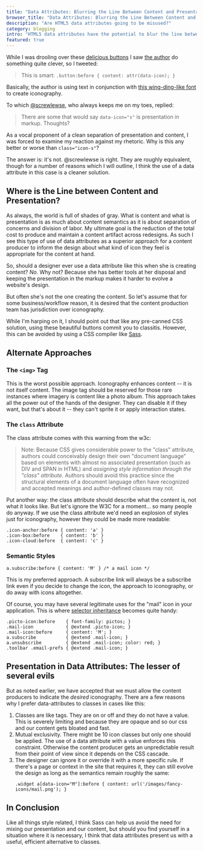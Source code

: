 ```yaml
---
title: "Data Attributes: Blurring the Line Between Content and Presentation?"
browser_title: "Data Attributes: Blurring the Line Between Content and Presentation?"
description: "Are HTML5 data attributes going to be misused?"
category: blogging
intro: "HTML5 data attributes have the potential to blur the line between content and presentation. I describe why I think this might not be the end of the world."
featured: true
---
```

While I was drooling over these [delicious buttons][bonbonbuttons] I saw [the author][simurai] do
something quite clever, so I tweeted:

> This is smart: `.button:before { content: attr(data-icon); }`

Basically, the author is using text in conjunction with [this wing-ding-like font][pictos] to
create iconography.

To which [@screwlewse][screwlewse], who always keeps me on my toes, replied:

> There are some that would say `data-icon="s"` is presentation in markup. Thoughts?

As a vocal proponent of a clean separation of presentation and content, I was forced to examine my
reaction against my rhetoric. Why is this any better or worse than `class="icon-s"`?

The answer is: it's not. @screwlewse is right. They are roughly equivalent, though for a number
of reasons which I will outline, I think the use of a data attribute in this case is a cleaner
solution.

Where is the Line between Content and Presentation?
---------------------------------------------------

As always, the world is full of shades of gray. What is content and what is presentation is as much
about content semantics as it is about separation of concerns and division of labor. My ultimate
goal is the reduction of the total cost to produce and maintain a content artifact across redesigns.
As such I see this type of use of data attributes as a superior approach for a content producer to
inform the design about what kind of icon they feel is appropriate for the content at hand.

So, should a designer ever use a data attribute like this when she is creating content? *No.*
Why not? Because she has better tools at her disposal and keeping the presentation in the markup
makes it harder to evolve a website's design.

But often she's not the one creating the content. So let's assume that for some business/workflow
reason, it is desired that the content production team has jurisdiction over iconography.

While I'm harping on it, I should point out that like any pre-canned CSS solution, using these
beautiful buttons commit you to classitis. However, this can be avoided by using a CSS compiler
like [Sass][sass].

Alternate Approaches
--------------------

### The `<img>` Tag

This is the worst possible approach. Iconography enhances content -- it is not
itself content. The image tag should be reserved for those rare instances where imagery is content
like a photo album. This approach takes all the power out of the hands of the designer. They can
disable it if they want, but that's about it -- they can't sprite it or apply interaction states.

### The `class` Attribute

The class attribute comes with this warning from the w3c:

> Note: Because CSS gives considerable power to the "class" attribute, authors could conceivably
> design their own "document language" based on elements with almost no associated presentation
> (such as DIV and SPAN in HTML) and *assigning style information through the "class" attribute*.
> Authors should avoid this practice since the structural elements of a document language often
> have recognized and accepted meanings and author-defined classes may not.

Put another way: the class attribute should describe what the content is, not what it looks like. But let's
ignore the W3C for a moment... so many people do anyway. If we use the class attribute we'd need
an explosion of styles just for iconography, however they could be made more readable:

    .icon-anchor:before { content: 'a' }
    .icon-box:before    { content: 'b' }
    .icon-cloud:before  { content: 'c' }

### Semantic Styles

    a.subscribe:before { content: 'M' } /* a mail icon */

This is my preferred approach. A subscribe link will always be a
subscribe link even if you decide to change the icon, the approach to iconography,
or do away with icons altogether.

Of course, you may have several legitimate uses for the "mail" icon in your application.
This is where [selector inheritance][extend] becomes quite handy:

    .picto-icon:before    { font-family: pictos; }
    .mail-icon            { @extend .picto-icon; }
    .mail-icon:before     { content: 'M'; }
    a.subscribe           { @extend .mail-icon; }
    a.unsubscribe         { @extend .mail-icon; color: red; }
    .toolbar .email-prefs { @extend .mail-icon; }

Presentation in Data Attributes: The lesser of several evils
------------------------------------------------------------

But as noted earlier, we have accepted that we must allow the content producers to indicate
the *desired* iconography. There are a few reasons why I prefer data-attributes to classes
in cases like this:

1. Classes are like tags. They are on or off and they do not have a value. This is severely
   limiting and because they are opaque and so our css and our content gets bloated and fast.
2. Mutual exclusivity. There might be 10 icon classes but only one should be applied. The
   use of a data attribute with a value enforces this constraint. Otherwise the content producer
   gets an unpredictable result from their point of view since it depends on the CSS cascade.
3. The designer can ignore it or override it with a more specific rule. If there's a page
   or context in the site that requires it, they can still evolve the design as long as
   the semantics remain roughly the same:
   <pre><code>.widget a[data-icon="M"]:before { content: url('/images/fancy-icons/mail.png'); }</code></pre>

In Conclusion
-------------

Like all things style related, I think Sass can help us avoid the need for mixing our
presentation and our content, but should you find yourself in a situation where it is necessary,
I think that data attributes present us with a useful, efficient alternative to classes.

[bonbonbuttons]: http://lab.simurai.com/css/buttons/
[screwlewse]: http://twitter.com/screwlewse
[simurai]: http://twitter.com/simurai
[pictos]: http://pictos.drewwilson.com/
[sass]: http://sass-lang.com/
[extend]: http://sass-lang.com/docs/yardoc/file.SASS_REFERENCE.html#extend